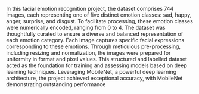  In this facial emotion recognition project, the dataset comprises 744 images, each representing one of five distinct emotion classes: sad, happy, anger, surprise, and disgust. To facilitate processing, these emotion classes were numerically encoded, ranging from 0 to 4. The dataset was thoughtfully curated to ensure a diverse and balanced representation of each emotion category. Each image captures specific facial expressions corresponding to these emotions. Through meticulous pre-processing, including resizing and normalization, the images were prepared for uniformity in format and pixel values. This structured and labelled dataset acted as the foundation for training and assessing models based on deep learning techniques.  Leveraging MobileNet, a powerful deep learning architecture, the project achieved exceptional accuracy, with MobileNet demonstrating outstanding performance
